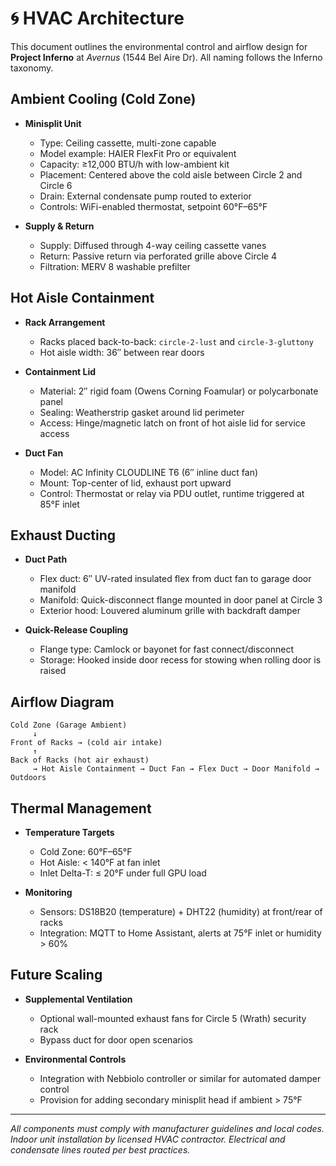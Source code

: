 # 🌀 HVAC Architecture

This document outlines the environmental control and airflow design for **Project Inferno** at *Avernus* (1544 Bel Aire Dr). All naming follows the Inferno taxonomy.

## Ambient Cooling (Cold Zone)

- **Minisplit Unit**  
  - Type: Ceiling cassette, multi-zone capable  
  - Model example: HAIER FlexFit Pro or equivalent  
  - Capacity: ≥12,000 BTU/h with low-ambient kit  
  - Placement: Centered above the cold aisle between Circle 2 and Circle 6  
  - Drain: External condensate pump routed to exterior  
  - Controls: WiFi-enabled thermostat, setpoint 60°F–65°F

- **Supply & Return**  
  - Supply: Diffused through 4-way ceiling cassette vanes  
  - Return: Passive return via perforated grille above Circle 4  
  - Filtration: MERV 8 washable prefilter

## Hot Aisle Containment

- **Rack Arrangement**  
  - Racks placed back-to-back: `circle-2-lust` and `circle-3-gluttony`  
  - Hot aisle width: 36″ between rear doors

- **Containment Lid**  
  - Material: 2″ rigid foam (Owens Corning Foamular) or polycarbonate panel  
  - Sealing: Weatherstrip gasket around lid perimeter  
  - Access: Hinge/magnetic latch on front of hot aisle lid for service access

- **Duct Fan**  
  - Model: AC Infinity CLOUDLINE T6 (6″ inline duct fan)  
  - Mount: Top-center of lid, exhaust port upward  
  - Control: Thermostat or relay via PDU outlet, runtime triggered at 85°F inlet

## Exhaust Ducting

- **Duct Path**  
  - Flex duct: 6″ UV-rated insulated flex from duct fan to garage door manifold  
  - Manifold: Quick-disconnect flange mounted in door panel at Circle 3  
  - Exterior hood: Louvered aluminum grille with backdraft damper

- **Quick-Release Coupling**  
  - Flange type: Camlock or bayonet for fast connect/disconnect  
  - Storage: Hooked inside door recess for stowing when rolling door is raised

## Airflow Diagram

```
Cold Zone (Garage Ambient)
     ↓
Front of Racks → (cold air intake)
     ↑
Back of Racks (hot air exhaust)
     → Hot Aisle Containment → Duct Fan → Flex Duct → Door Manifold → Outdoors
```

## Thermal Management

- **Temperature Targets**  
  - Cold Zone: 60°F–65°F  
  - Hot Aisle: < 140°F at fan inlet  
  - Inlet Delta-T: ≤ 20°F under full GPU load

- **Monitoring**  
  - Sensors: DS18B20 (temperature) + DHT22 (humidity) at front/rear of racks  
  - Integration: MQTT to Home Assistant, alerts at 75°F inlet or humidity > 60%

## Future Scaling

- **Supplemental Ventilation**  
  - Optional wall-mounted exhaust fans for Circle 5 (Wrath) security rack  
  - Bypass duct for door open scenarios

- **Environmental Controls**  
  - Integration with Nebbiolo controller or similar for automated damper control  
  - Provision for adding secondary minisplit head if ambient > 75°F

---

*All components must comply with manufacturer guidelines and local codes. Indoor unit installation by licensed HVAC contractor. Electrical and condensate lines routed per best practices.*
